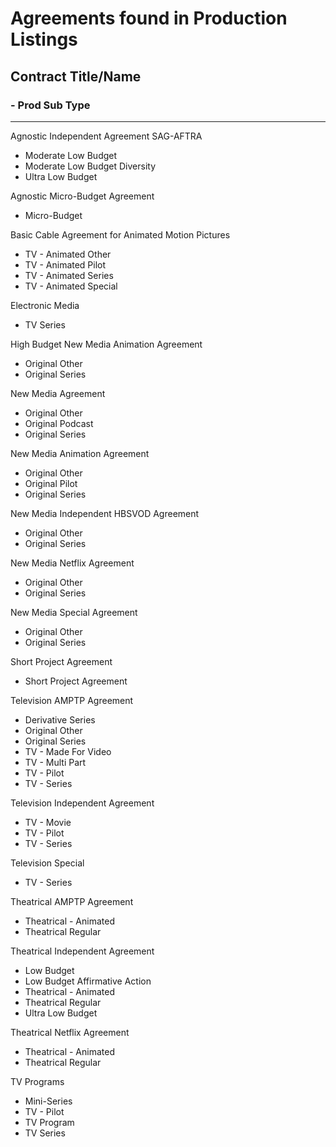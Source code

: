 # Agreements found in Production Listings

## Contract Title/Name

### - Prod Sub Type

---

Agnostic Independent Agreement SAG-AFTRA

- Moderate Low Budget
- Moderate Low Budget Diversity
- Ultra Low Budget

Agnostic Micro-Budget Agreement

- Micro-Budget

Basic Cable Agreement for Animated Motion Pictures

- TV - Animated Other
- TV - Animated Pilot
- TV - Animated Series
- TV - Animated Special

Electronic Media

- TV Series

High Budget New Media Animation Agreement

- Original Other
- Original Series

New Media Agreement

- Original Other
- Original Podcast
- Original Series

New Media Animation Agreement

- Original Other
- Original Pilot
- Original Series

New Media Independent HBSVOD Agreement

- Original Other
- Original Series

New Media Netflix Agreement

- Original Other
- Original Series

New Media Special Agreement

- Original Other
- Original Series

Short Project Agreement

- Short Project Agreement

Television AMPTP Agreement

- Derivative Series
- Original Other
- Original Series
- TV - Made For Video
- TV - Multi Part
- TV - Pilot
- TV - Series

Television Independent Agreement

- TV - Movie
- TV - Pilot
- TV - Series

Television Special

- TV - Series

Theatrical AMPTP Agreement

- Theatrical - Animated
- Theatrical Regular

Theatrical Independent Agreement

- Low Budget
- Low Budget Affirmative Action
- Theatrical - Animated
- Theatrical Regular
- Ultra Low Budget

Theatrical Netflix Agreement

- Theatrical - Animated
- Theatrical Regular

TV Programs

- Mini-Series
- TV - Pilot
- TV Program
- TV Series
